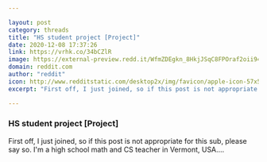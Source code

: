 ```yaml
---

layout: post
category: threads
title: "HS student project [Project]"
date: 2020-12-08 17:37:26
link: https://vrhk.co/34bCZlR
image: https://external-preview.redd.it/WfmZDEgkn_8HkjJSqC8FPOraf2oii94oUPJrPak_X60.jpg?width=1100&height=575.916230366&auto=webp&crop=1100:575.916230366,smart&s=c758892e2e70cfcf861d3d6d977003bb6c1d2387
domain: reddit.com
author: "reddit"
icon: http://www.redditstatic.com/desktop2x/img/favicon/apple-icon-57x57.png
excerpt: "First off, I just joined, so if this post is not appropriate for this sub, please say so. I'm a high school math and CS teacher in Vermont, USA...."

---
```


### HS student project [Project]

First off, I just joined, so if this post is not appropriate for this sub, please say so. I'm a high school math and CS teacher in Vermont, USA....